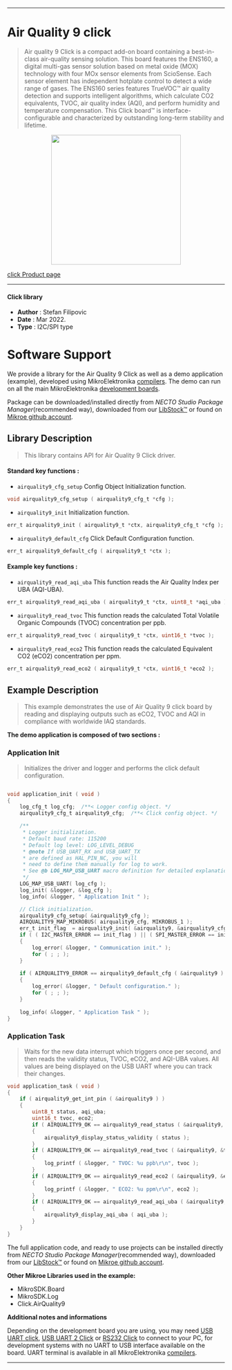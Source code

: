 
---
# Air Quality 9 click

> Air quality 9 Click is a compact add-on board containing a best-in-class air-quality sensing solution. This board features the ENS160, a digital multi-gas sensor solution based on metal oxide (MOX) technology with four MOx sensor elements from ScioSense. Each sensor element has independent hotplate control to detect a wide range of gases. The ENS160 series features TrueVOC™ air quality detection and supports intelligent algorithms, which calculate CO2 equivalents, TVOC, air quality index (AQI), and perform humidity and temperature compensation. This Click board™ is interface-configurable and characterized by outstanding long-term stability and lifetime.

<p align="center">
  <img src="https://download.mikroe.com/images/click_for_ide/airquality9_click.png" height=300px>
</p>

[click Product page](https://www.mikroe.com/air-quality-9-click)

---


#### Click library

- **Author**        : Stefan Filipovic
- **Date**          : Mar 2022.
- **Type**          : I2C/SPI type


# Software Support

We provide a library for the Air Quality 9 Click
as well as a demo application (example), developed using MikroElektronika
[compilers](https://www.mikroe.com/necto-studio).
The demo can run on all the main MikroElektronika [development boards](https://www.mikroe.com/development-boards).

Package can be downloaded/installed directly from *NECTO Studio Package Manager*(recommended way), downloaded from our [LibStock&trade;](https://libstock.mikroe.com) or found on [Mikroe github account](https://github.com/MikroElektronika/mikrosdk_click_v2/tree/master/clicks).

## Library Description

> This library contains API for Air Quality 9 Click driver.

#### Standard key functions :

- `airquality9_cfg_setup` Config Object Initialization function.
```c
void airquality9_cfg_setup ( airquality9_cfg_t *cfg );
```

- `airquality9_init` Initialization function.
```c
err_t airquality9_init ( airquality9_t *ctx, airquality9_cfg_t *cfg );
```

- `airquality9_default_cfg` Click Default Configuration function.
```c
err_t airquality9_default_cfg ( airquality9_t *ctx );
```

#### Example key functions :

- `airquality9_read_aqi_uba` This function reads the Air Quality Index per UBA (AQI-UBA).
```c
err_t airquality9_read_aqi_uba ( airquality9_t *ctx, uint8_t *aqi_uba );
```

- `airquality9_read_tvoc` This function reads the calculated Total Volatile Organic Compounds (TVOC) concentration per ppb.
```c
err_t airquality9_read_tvoc ( airquality9_t *ctx, uint16_t *tvoc );
```

- `airquality9_read_eco2` This function reads the calculated Equivalent CO2 (eCO2) concentration per ppm.
```c
err_t airquality9_read_eco2 ( airquality9_t *ctx, uint16_t *eco2 );
```

## Example Description

> This example demonstrates the use of Air Quality 9 click board by reading and displaying outputs such as eCO2, TVOC and AQI in compliance with worldwide IAQ standards.

**The demo application is composed of two sections :**

### Application Init

> Initializes the driver and logger and performs the click default configuration.

```c

void application_init ( void )
{
    log_cfg_t log_cfg;  /**< Logger config object. */
    airquality9_cfg_t airquality9_cfg;  /**< Click config object. */

    /** 
     * Logger initialization.
     * Default baud rate: 115200
     * Default log level: LOG_LEVEL_DEBUG
     * @note If USB_UART_RX and USB_UART_TX 
     * are defined as HAL_PIN_NC, you will 
     * need to define them manually for log to work. 
     * See @b LOG_MAP_USB_UART macro definition for detailed explanation.
     */
    LOG_MAP_USB_UART( log_cfg );
    log_init( &logger, &log_cfg );
    log_info( &logger, " Application Init " );

    // Click initialization.
    airquality9_cfg_setup( &airquality9_cfg );
    AIRQUALITY9_MAP_MIKROBUS( airquality9_cfg, MIKROBUS_1 );
    err_t init_flag  = airquality9_init( &airquality9, &airquality9_cfg );
    if ( ( I2C_MASTER_ERROR == init_flag ) || ( SPI_MASTER_ERROR == init_flag ) )
    {
        log_error( &logger, " Communication init." );
        for ( ; ; );
    }
    
    if ( AIRQUALITY9_ERROR == airquality9_default_cfg ( &airquality9 ) )
    {
        log_error( &logger, " Default configuration." );
        for ( ; ; );
    }
    
    log_info( &logger, " Application Task " );
}

```

### Application Task

> Waits for the new data interrupt which triggers once per second, 
and then reads the validity status, TVOC, eCO2, and AQI-UBA values. 
All values are being displayed on the USB UART where you can track their changes.

```c
void application_task ( void )
{
    if ( airquality9_get_int_pin ( &airquality9 ) )
    {
        uint8_t status, aqi_uba;
        uint16_t tvoc, eco2;
        if ( AIRQUALITY9_OK == airquality9_read_status ( &airquality9, &status ) )
        {
            airquality9_display_status_validity ( status );
        }
        if ( AIRQUALITY9_OK == airquality9_read_tvoc ( &airquality9, &tvoc ) )
        {
            log_printf ( &logger, " TVOC: %u ppb\r\n", tvoc );
        }
        if ( AIRQUALITY9_OK == airquality9_read_eco2 ( &airquality9, &eco2 ) )
        {
            log_printf ( &logger, " ECO2: %u ppm\r\n", eco2 );
        }
        if ( AIRQUALITY9_OK == airquality9_read_aqi_uba ( &airquality9, &aqi_uba ) )
        {
            airquality9_display_aqi_uba ( aqi_uba );
        }
    }
}
```

The full application code, and ready to use projects can be installed directly from *NECTO Studio Package Manager*(recommended way), downloaded from our [LibStock&trade;](https://libstock.mikroe.com) or found on [Mikroe github account](https://github.com/MikroElektronika/mikrosdk_click_v2/tree/master/clicks).

**Other Mikroe Libraries used in the example:**

- MikroSDK.Board
- MikroSDK.Log
- Click.AirQuality9

**Additional notes and informations**

Depending on the development board you are using, you may need
[USB UART click](https://www.mikroe.com/usb-uart-click),
[USB UART 2 Click](https://www.mikroe.com/usb-uart-2-click) or
[RS232 Click](https://www.mikroe.com/rs232-click) to connect to your PC, for
development systems with no UART to USB interface available on the board. UART
terminal is available in all MikroElektronika
[compilers](https://shop.mikroe.com/compilers).

---
